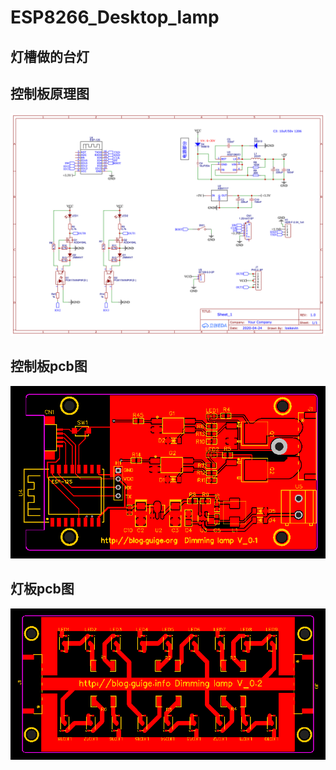 # ESP8266_Desktop_lamp
 
## 灯槽做的台灯

## 控制板原理图
![alt 图片](/IMG/Schematic_ESP8266-12%20调光灯_2020-05-07_20-09-56.png)
## 控制板pcb图
![alt 图片](/IMG/PCB_PCB_2020-04-26_14-19-01_2020-05-07_19-58-22.png)
## 灯板pcb图
![alt 图片](/IMG/PCB_PCB_2020-04-29_14-59-31_2020-05-07_19-57-58.png)